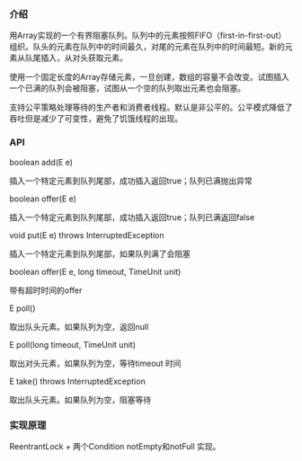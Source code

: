 ### 介绍

用Array实现的一个有界阻塞队列。队列中的元素按照FIFO（first-in-first-out）组织。队头的元素在队列中的时间最久，对尾的元素在队列中的时间最短。新的元素从队尾插入，从对头获取元素。

使用一个固定长度的Array存储元素，一旦创建，数组的容量不会改变。试图插入一个已满的队列会被阻塞，试图从一个空的队列取出元素也会阻塞。

支持公平策略处理等待的生产者和消费者线程。默认是非公平的。公平模式降低了吞吐但是减少了可变性，避免了饥饿线程的出现。

### API

boolean add(E e)

插入一个特定元素到队列尾部，成功插入返回true；队列已满抛出异常



boolean offer(E e)

插入一个特定元素到队列尾部，成功插入返回true；队列已满返回false



void put(E e) throws InterruptedException

插入一个特定元素到队列尾部，如果队列满了会阻塞



boolean offer(E e, long timeout, TimeUnit unit)

带有超时时间的offer



E poll()

取出队头元素。如果队列为空，返回null



E poll(long timeout, TimeUnit unit)

取出对头元素，如果队列为空，等待timeout 时间



E take() throws InterruptedException

取出队头元素。如果队列为空，阻塞等待



### 实现原理

ReentrantLock + 两个Condition notEmpty和notFull 实现。

